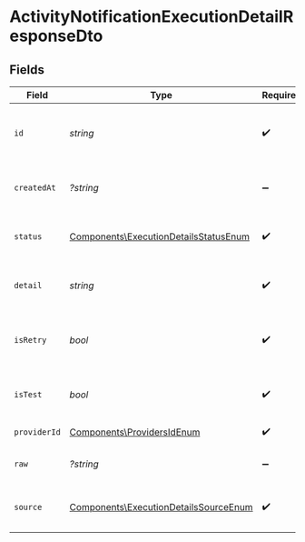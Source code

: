 # ActivityNotificationExecutionDetailResponseDto


## Fields

| Field                                                                                          | Type                                                                                           | Required                                                                                       | Description                                                                                    |
| ---------------------------------------------------------------------------------------------- | ---------------------------------------------------------------------------------------------- | ---------------------------------------------------------------------------------------------- | ---------------------------------------------------------------------------------------------- |
| `id`                                                                                           | *string*                                                                                       | :heavy_check_mark:                                                                             | Unique identifier of the execution detail                                                      |
| `createdAt`                                                                                    | *?string*                                                                                      | :heavy_minus_sign:                                                                             | Creation time of the execution detail                                                          |
| `status`                                                                                       | [Components\ExecutionDetailsStatusEnum](../../Models/Components/ExecutionDetailsStatusEnum.md) | :heavy_check_mark:                                                                             | Status of the execution detail                                                                 |
| `detail`                                                                                       | *string*                                                                                       | :heavy_check_mark:                                                                             | Detailed information about the execution                                                       |
| `isRetry`                                                                                      | *bool*                                                                                         | :heavy_check_mark:                                                                             | Whether the execution is a retry or not                                                        |
| `isTest`                                                                                       | *bool*                                                                                         | :heavy_check_mark:                                                                             | Whether the execution is a test or not                                                         |
| `providerId`                                                                                   | [Components\ProvidersIdEnum](../../Models/Components/ProvidersIdEnum.md)                       | :heavy_check_mark:                                                                             | Provider ID of the job                                                                         |
| `raw`                                                                                          | *?string*                                                                                      | :heavy_minus_sign:                                                                             | Raw data of the execution                                                                      |
| `source`                                                                                       | [Components\ExecutionDetailsSourceEnum](../../Models/Components/ExecutionDetailsSourceEnum.md) | :heavy_check_mark:                                                                             | Source of the execution detail                                                                 |